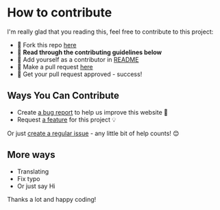 # How to contribute

I'm really glad that you reading this, feel free to contribute to this project:

- 🍴 Fork this repo [here](https://github.com/huuquyet/random-tale-of-kieu/fork)
- 🔨 **Read through the contributing guidelines below**
- 👥 Add yourself as a contributor in [README](../README.md)
- 🔧 Make a pull request [here](https://github.com/huuquyet/random-tale-of-kieu/compare)
- 🎉 Get your pull request approved - success!

## Ways You Can Contribute

- Create [a bug report](https://github.com/huuquyet/random-tale-of-kieu/issues/new?assignees=&labels=bug&projects=&template=bug_report.md&title=Bug%3A+) to help us improve this website 🐛
- Request [a feature](https://github.com/huuquyet/random-tale-of-kieu/issues/new?assignees=&labels=enhancement&projects=&template=feature_request.md&title=Feature+Request%3A+) for this project 💡

Or just [create a regular issue](https://github.com/huuquyet/random-tale-of-kieu/issues/new/choose) - any little bit of help counts! 😊

## More ways

- Translating
- Fix typo
- Or just say Hi

Thanks a lot and happy coding!
